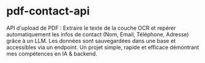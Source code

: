# pdf-contact-api
API d'upload de PDF : Extraire le texte de la couche OCR et repérer automatiquement les infos de contact (Nom, Email, Téléphone, Adresse) grâce à un LLM. Les données sont sauvegardées dans une base et accessibles via un endpoint. Un projet simple, rapide et efficace démontrant mes compétences en IA &amp; backend.     
